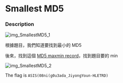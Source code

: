 # Smallest MD5

### Description

![img_SmallestMD5_1](img/img_SmallestMD5_1)

根據題目，我們知道要找到最小的 MD5

後來，找到這個 [MD5 maxmin record](http://0xf.kr/md5)，找到題目要的 min

![img_SmallestMD5_2](img/img_SmallestMD5_2)

The flag is `ASIS(08ni(g0u3ada_JiyongYoun-HLETRD)`

